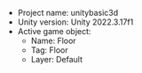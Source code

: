 <!-- UNITY CODE ASSIST INSTRUCTIONS START -->
- Project name: unitybasic3d
- Unity version: Unity 2022.3.17f1
- Active game object:
  - Name: Floor
  - Tag: Floor
  - Layer: Default
<!-- UNITY CODE ASSIST INSTRUCTIONS END -->